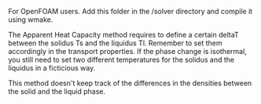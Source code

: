 For OpenFOAM users.
Add this folder in the /solver directory and compile it using wmake.

The Apparent Heat Capacity method requires to define a certain deltaT between the solidus Ts and the liquidus Tl. Remember to set them accordingly in the transport properties.
If the phase change is isothermal, you still need to set two different temperatures for the solidus and the liquidus in a ficticious way.

This method doesn't keep track of the differences in the densities between the solid and the liquid phase.
